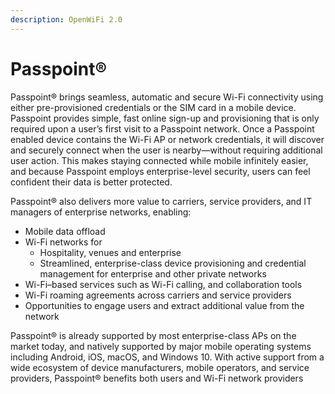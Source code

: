 ```yaml
---
description: OpenWiFi 2.0
---
```


# Passpoint®

Passpoint® brings seamless, automatic and  secure Wi-Fi connectivity using either pre-provisioned credentials or the SIM card in a mobile device.  Passpoint provides simple, fast online sign-up and provisioning that is only required upon a user’s first visit to a Passpoint network. Once a Passpoint enabled device contains the Wi-Fi AP or network credentials, it will discover and securely connect when the user is nearby—without requiring additional user action. This makes staying connected while mobile infinitely easier, and because Passpoint employs enterprise-level security, users can feel confident their data is better protected. 

Passpoint® also delivers more value to carriers, service providers, and IT managers of enterprise networks, enabling:

* Mobile data offload
* Wi-Fi networks for 
  * Hospitality, venues and enterprise 
  * Streamlined, enterprise-class device provisioning and credential management for enterprise and other private networks
* Wi-Fi–based services such as Wi-Fi calling, and collaboration tools 
* Wi-Fi roaming agreements across carriers and service providers 
* Opportunities to engage users and extract additional value from the network 

Passpoint® is already supported by most enterprise-class APs on the market today, and natively supported by major mobile operating systems including Android, iOS, macOS, and Windows 10. With active support from a wide ecosystem of device manufacturers, mobile operators, and service providers, Passpoint® benefits both users and Wi-Fi network providers

